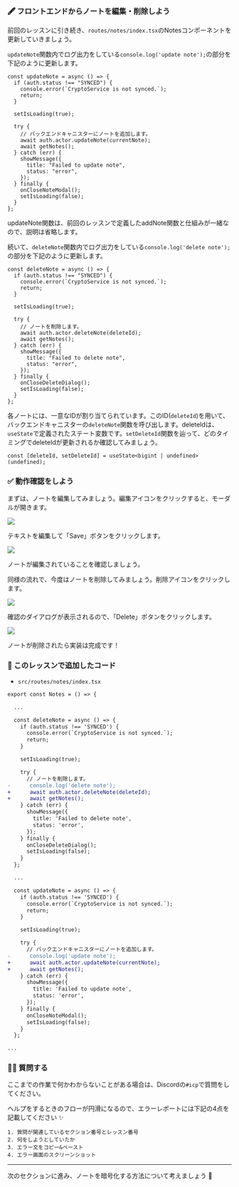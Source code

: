 ### 🖋 フロントエンドからノートを編集・削除しよう

前回のレッスンに引き続き、`routes/notes/index.tsx`のNotesコンポーネントを更新していきましょう。

`updateNote`関数内でログ出力をしている`console.log('update note');`の部分を下記のように更新します。

```tsx
const updateNote = async () => {
  if (auth.status !== "SYNCED") {
    console.error(`CryptoService is not synced.`);
    return;
  }

  setIsLoading(true);

  try {
    // バックエンドキャニスターにノートを追加します。
    await auth.actor.updateNote(currentNote);
    await getNotes();
  } catch (err) {
    showMessage({
      title: "Failed to update note",
      status: "error",
    });
  } finally {
    onCloseNoteModal();
    setIsLoading(false);
  }
};
```

updateNote関数は、前回のレッスンで定義したaddNote関数と仕組みが一緒なので、説明は省略します。

続いて、`deleteNote`関数内でログ出力をしている`console.log('delete note');`の部分を下記のように更新します。

```tsx
const deleteNote = async () => {
  if (auth.status !== "SYNCED") {
    console.error(`CryptoService is not synced.`);
    return;
  }

  setIsLoading(true);

  try {
    // ノートを削除します。
    await auth.actor.deleteNote(deleteId);
    await getNotes();
  } catch (err) {
    showMessage({
      title: "Failed to delete note",
      status: "error",
    });
  } finally {
    onCloseDeleteDialog();
    setIsLoading(false);
  }
};
```

各ノートには、一意なIDが割り当てられています。このID(`deleteId`)を用いて、バックエンドキャニスターの`deleteNote`関数を呼び出します。deleteIdは、`useState`で定義されたステート変数です。`setDeleteId`関数を辿って、どのタイミングでdeleteIdが更新されるか確認してみましょう。

```tsx
const [deleteId, setDeleteId] = useState<bigint | undefined>(undefined);
```

### ✅ 動作確認をしよう

まずは、ノートを編集してみましょう。編集アイコンをクリックすると、モーダルが開きます。

![](/images/ICP-Encrypted-Notes/section-1/1_5_1.png)

テキストを編集して「Save」ボタンをクリックします。

![](/images/ICP-Encrypted-Notes/section-1/1_5_2.png)

ノートが編集されていることを確認しましょう。

同様の流れで、今度はノートを削除してみましょう。削除アイコンをクリックします。

![](/images/ICP-Encrypted-Notes/section-1/1_5_3.png)

確認のダイアログが表示されるので、「Delete」ボタンをクリックします。

![](/images/ICP-Encrypted-Notes/section-1/1_5_4.png)

ノートが削除されたら実装は完成です！

### 📝 このレッスンで追加したコード

- `src/routes/notes/index.tsx`

```diff
export const Notes = () => {

  ...

  const deleteNote = async () => {
    if (auth.status !== 'SYNCED') {
      console.error(`CryptoService is not synced.`);
      return;
    }

    setIsLoading(true);

    try {
      // ノートを削除します。
-      console.log('delete note');
+      await auth.actor.deleteNote(deleteId);
+      await getNotes();
    } catch (err) {
      showMessage({
        title: 'Failed to delete note',
        status: 'error',
      });
    } finally {
      onCloseDeleteDialog();
      setIsLoading(false);
    }
  };

  ...

  const updateNote = async () => {
    if (auth.status !== 'SYNCED') {
      console.error(`CryptoService is not synced.`);
      return;
    }

    setIsLoading(true);

    try {
      // バックエンドキャニスターにノートを追加します。
-      console.log('update note');
+      await auth.actor.updateNote(currentNote);
+      await getNotes();
    } catch (err) {
      showMessage({
        title: 'Failed to update note',
        status: 'error',
      });
    } finally {
      onCloseNoteModal();
      setIsLoading(false);
    }
  };

...

```

### 🙋‍♂️ 質問する

ここまでの作業で何かわからないことがある場合は、Discordの`#icp`で質問をしてください。

ヘルプをするときのフローが円滑になるので、エラーレポートには下記の4点を記載してください ✨

```
1. 質問が関連しているセクション番号とレッスン番号
2. 何をしようとしていたか
3. エラー文をコピー&ペースト
4. エラー画面のスクリーンショット
```

---

次のセクションに進み、ノートを暗号化する方法について考えましょう 🎉
